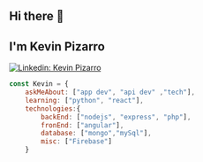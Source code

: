 ## Hi there 👋

## I'm Kevin Pizarro 
[![Linkedin: Kevin Pizarro](https://img.shields.io/badge/-Kevin-blue?style=flat-square&logo=Linkedin&logoColor=white&link=https://www.linkedin.com/in/kevin-pizarro-mu%C3%B1oz/)](https://www.linkedin.com/in/kevin-pizarro-mu%C3%B1oz/)

```javascript
const Kevin = {
    askMeAbout: ["app dev", "api dev" ,"tech"],
    learning: ["python", "react"],
    technologies:{
        backEnd: ["nodejs", "express", "php"],
        fronEnd: ["angular"],
        database: ["mongo","mySql"],
        misc: ["Firebase"]
    }
```
